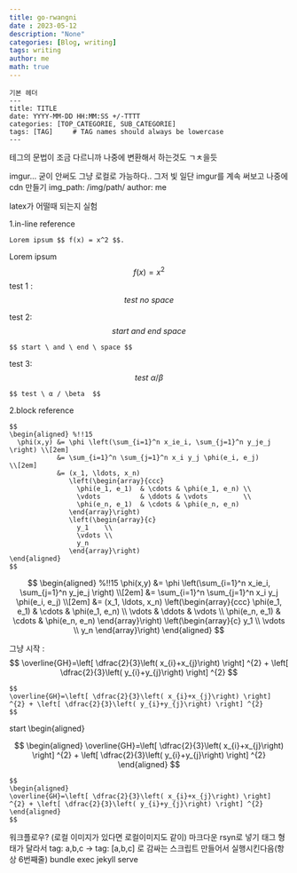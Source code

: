 ```yaml
---
title: go-rwangni
date : 2023-05-12
description: "None"
categories: [Blog, writing]
tags: writing
author: me
math: true
---
```

```
기본 헤더
---
title: TITLE
date: YYYY-MM-DD HH:MM:SS +/-TTTT
categories: [TOP_CATEGORIE, SUB_CATEGORIE]
tags: [TAG]     # TAG names should always be lowercase
---
```
테그의 문법이 조금 다르니까 나중에 변환해서 하는것도 ㄱㅊ을듯

imgur... 굳이 안써도 그냥 로컬로 가능하다.. 그저 빛
일단 imgur를 계속 써보고 나중에 cdn 만들기
img_path: /img/path/
author: me



latex가 어떨때 되는지 실험

1.in-line
reference
```
Lorem ipsum $$ f(x) = x^2 $$.
```
Lorem ipsum $$ f(x) = x^2 $$
test 1 :  $$test \ no \ space$$

test 2: $$ start \ and \ end \ space $$
```
$$ start \ and \ end \ space $$
```

test 3:
$$ test \ α / \beta  $$

```
$$ test \ α / \beta  $$
```

2.block 
reference
```
$$
\begin{aligned} %!!15
  \phi(x,y) &= \phi \left(\sum_{i=1}^n x_ie_i, \sum_{j=1}^n y_je_j \right) \\[2em]
            &= \sum_{i=1}^n \sum_{j=1}^n x_i y_j \phi(e_i, e_j)            \\[2em]
            &= (x_1, \ldots, x_n)
               \left(\begin{array}{ccc}
                 \phi(e_1, e_1)  & \cdots & \phi(e_1, e_n) \\
                 \vdots          & \ddots & \vdots         \\
                 \phi(e_n, e_1)  & \cdots & \phi(e_n, e_n)
               \end{array}\right)
               \left(\begin{array}{c}
                 y_1    \\
                 \vdots \\
                 y_n
               \end{array}\right)
\end{aligned}
$$
```
$$
\begin{aligned} %!!15
  \phi(x,y) &= \phi \left(\sum_{i=1}^n x_ie_i, \sum_{j=1}^n y_je_j \right) \\[2em]
            &= \sum_{i=1}^n \sum_{j=1}^n x_i y_j \phi(e_i, e_j)            \\[2em]
            &= (x_1, \ldots, x_n)
               \left(\begin{array}{ccc}
                 \phi(e_1, e_1)  & \cdots & \phi(e_1, e_n) \\
                 \vdots          & \ddots & \vdots         \\
                 \phi(e_n, e_1)  & \cdots & \phi(e_n, e_n)
               \end{array}\right)
               \left(\begin{array}{c}
                 y_1    \\
                 \vdots \\
                 y_n
               \end{array}\right)
\end{aligned}
$$

그냥 시작 :
$$
\overline{GH}=\left[ \dfrac{2}{3}\left( x_{i}+x_{j}\right) \right] ^{2} + \left[ \dfrac{2}{3}\left( y_{i}+y_{j}\right) \right] ^{2}
$$
```
$$
\overline{GH}=\left[ \dfrac{2}{3}\left( x_{i}+x_{j}\right) \right] ^{2} + \left[ \dfrac{2}{3}\left( y_{i}+y_{j}\right) \right] ^{2}
$$
```
start \\begin{aligned}

$$
\begin{aligned}
\overline{GH}=\left[ \dfrac{2}{3}\left( x_{i}+x_{j}\right) \right] ^{2} + \left[ \dfrac{2}{3}\left( y_{i}+y_{j}\right) \right] ^{2}
\end{aligned}
$$

```
$$
\begin{aligned}
\overline{GH}=\left[ \dfrac{2}{3}\left( x_{i}+x_{j}\right) \right] ^{2} + \left[ \dfrac{2}{3}\left( y_{i}+y_{j}\right) \right] ^{2}
\end{aligned}
$$
```

워크플로우?
(로컬 이미지가 있다면 로컬이미지도 같이)
마크다운 rsyn로 넣기
태그 형태가 달라서 tag: a,b,c → tag: \[a,b,c] 로 감싸는 스크립트 만들어서 실행시킨다음(항상 6번째줄)
bundle exec jekyll serve
